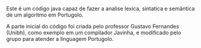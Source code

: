 Este é um código java capaz de fazer a analise lexica, sintatica e semântica de um algoritmo em Portugolo.

A parte inicial do código foi criada pelo professor Gustavo Fernandes (Unibh), como exemplo em um compilador Javinha, e modificado pelo grupo para atender a linguagem Portugolo.
